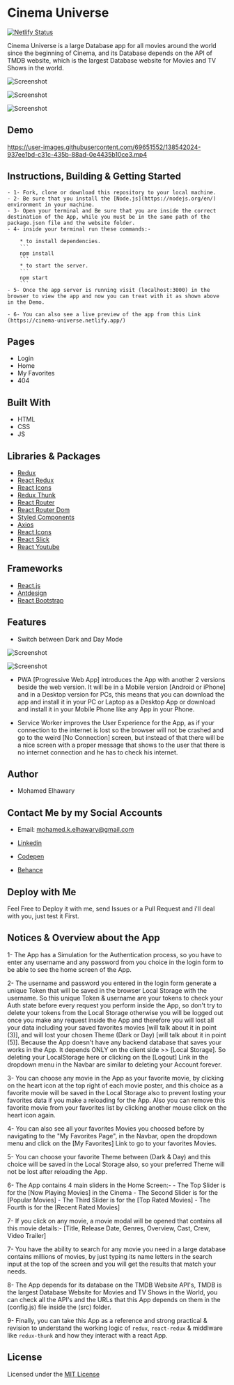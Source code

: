 # Cinema Universe

[![Netlify Status](https://api.netlify.com/api/v1/badges/78a3cf4b-6b1d-44d7-a54a-7a52b9ee1cbb/deploy-status)](https://app.netlify.com/sites/cinema-universe/deploys)

Cinema Universe is a large Database app for all movies around the world since the beginning of Cinema, and its Database depends on the API of TMDB website, which is the largest Database website for Movies and TV Shows in the world.


![Screenshot](preview_0.png) 

![Screenshot](preview_1.png) 

![Screenshot](preview_3.png) 
## Demo

https://user-images.githubusercontent.com/69651552/138542024-937ee1bd-c31c-435b-88ad-0e4435b10ce3.mp4

## Instructions, Building & Getting Started  
    - 1- Fork, clone or download this repository to your local machine.
    - 2- Be sure that you install the [Node.js](https://nodejs.org/en/) environment in your machine.
    - 3- Open your terminal and Be sure that you are inside the correct destination of the App, while you must be in the same path of the package.json file and the website folder.
    - 4- inside your terminal run these commands:-
    
        * to install dependencies.
        ```
        npm install
        ```
        * to start the server.
        ```
        npm start
        ```
    - 5- Once the app server is running visit (localhost:3000) in the browser to view the app and now you can treat with it as shown above in the Demo.

    - 6- You can also see a live preview of the app from this Link (https://cinema-universe.netlify.app/)

## Pages

* Login
* Home
* My Favorites
* 404 
## Built With

* HTML
* CSS
* JS

## Libraries & Packages

* [Redux](https://redux.js.org/)
* [React Redux](https://react-redux.js.org/)
* [React Icons](https://react-icons.github.io/react-icons/)
* [Redux Thunk](https://www.npmjs.com/package/redux-thunk)
* [React Router](https://www.npmjs.com/package/react-router)
* [React Router Dom](https://www.npmjs.com/package/react-router-dom)
* [Styled Components](https://styled-components.com/)
* [Axios](https://www.npmjs.com/package/axios)
* [React Icons](https://react-icons.github.io/react-icons/)
* [React Slick](https://www.npmjs.com/package/react-slick)
* [React Youtube](https://www.npmjs.com/package/react-youtube)

## Frameworks 

* [React.js](https://reactjs.org/)  
* [Antdesign](https://ant.design/)
* [React Bootstrap](https://react-bootstrap.github.io/)

## Features 

* Switch between Dark and Day Mode

![Screenshot](preview_1.png) 

![Screenshot](preview_2.png) 

* PWA [Progressive Web App] introduces the App with another 2 versions beside the web version. It will be in a Mobile version [Android or iPhone] and in a Desktop version for PCs, this means that you can download the app and install it in your PC or Laptop as a Desktop App or download and install it in your Mobile Phone like any App in your Phone.

* Service Worker improves the User Experience for the App, as if your connection to the internet is lost so the browser will not be crashed and go to the weird [No Connection] screen, but instead of that there will be a nice screen with a proper message that shows to the user that there is no internet connection and he has to check his internet.
## Author

* Mohamed Elhawary  

## Contact Me by my Social Accounts

* Email: mohamed.k.elhawary@gmail.com  

* [Linkedin](https://www.linkedin.com/in/mohamed-elhawary14/)

* [Codepen](https://codepen.io/Mohamed-ElHawary)

* [Behance](https://www.behance.net/mohamed-elhawary14)

## Deploy with Me

Feel Free to Deploy it with me, send Issues or a Pull Request and i'll deal with you, just test it First.

## Notices & Overview about the App

1- The App has a Simulation for the Authentication process, so you have to enter any username and any password from you choice in the login form to be able to see the home screen of the App.

2- The username and password you entered in the login form generate a unique Token that will be saved in the browser Local Storage with the username. So this unique Token & username are your tokens to check your Auth state before every request you perform inside the App, so don't try to delete your tokens from the Local Storage otherwise you will be logged out once you make any request inside the App and therefore you will lost all your data including your saved favorites movies [will talk about it in point (3)], and will lost your chosen Theme (Dark or Day) [will talk about it in point (5)]. Because the App doesn't have any backend database that saves your works in the App. It depends ONLY on the client side >> [Local Storage]. So deleting your LocalStorage here or clicking on the [Logout] Link in the dropdown menu in the Navbar are similar to deleting your Account forever.

3- You can choose any movie in the App as your favorite movie, by clicking on the heart icon at the top right of each movie poster, and this choice as a favorite movie will be saved in the Local Storage also to prevent losting your favorites data if you make a reloading for the App. Also you can remove this favorite movie from your favorites list by clicking another mouse click on the heart icon again.

4- You can also see all your favorites Movies you choosed before by navigating to the "My Favorites Page", in the Navbar, open the dropdown menu and click on the [My Favorites] Link to go to your favorites Movies.  

5- You can choose your favorite Theme between (Dark & Day) and this choice will be saved in the Local Storage also, so your preferred Theme will not be lost after reloading the App.

6- The App contains 4 main sliders in the Home Screen:-
    - The Top Slider is for the [Now Playing Movies] in the Cinema
    - The Second Slider is for the [Popular Movies]
    - The Third Slider is for the [Top Rated Movies]
    - The Fourth is for the [Recent Rated Movies]

7- If you click on any movie, a movie modal will be opened that contains all this movie details:- [Title, Release Date, Genres, Overview, Cast, Crew, Video Trailer]

7- You have the ability to search for any movie you need in a large database contains millions of movies, by just typing its name letters in the search input at the top of the screen and you will get the results that match your needs.

8- The App depends for its database on the TMDB Website API's, TMDB is the largest Database Website for Movies and TV Shows in the World, you can check all the API's and the URLs that this App depends on them in the (config.js) file inside the (src) folder.

9- Finally, you can take this App as a reference and strong practical & revision to understand the working logic of `redux`, `react-redux` & middlware like `redux-thunk` and how they interact with a react App.
## License

Licensed under the [MIT License](LICENSE)
